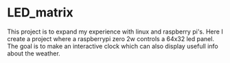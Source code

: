 # LED_matrix 

This project is to expand my experience with linux and raspberry pi's. Here I create a project where a raspberrypi zero 2w controls a 64x32 led panel. The goal is to make an interactive clock which can also display usefull info about the weather.